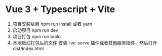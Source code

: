 # Vue 3 + Typescript + Vite

1. 项目安装依赖 npm run install 或者 yarn
2. 启动项目 npm run dev
3. 项目打包 npm run build
4. 本地启动打包后的文件 安装 live-serve 插件或者其他服务插件，然后打开 dist/index.html
